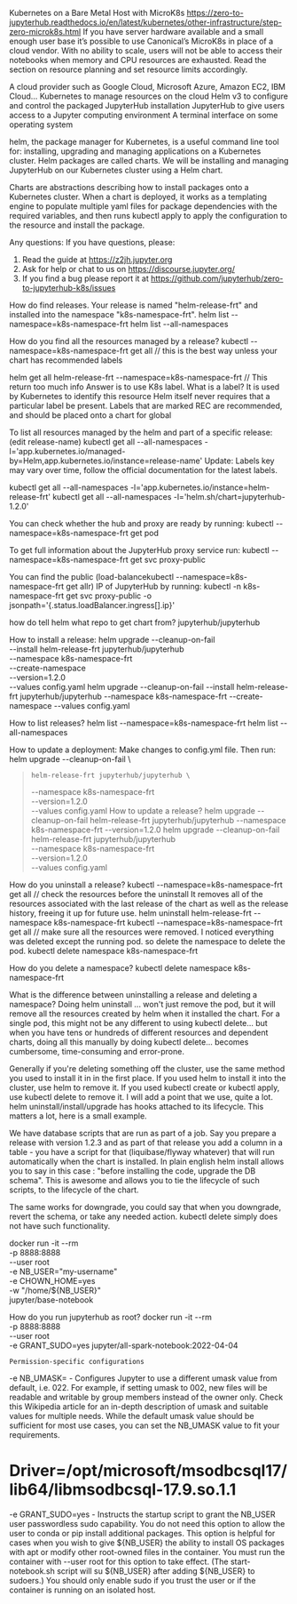 Kubernetes on a Bare Metal Host with MicroK8s
https://zero-to-jupyterhub.readthedocs.io/en/latest/kubernetes/other-infrastructure/step-zero-microk8s.html
If you have server hardware available and a small enough user base it’s possible to use Canonical’s MicroK8s in place of a cloud vendor.
With no ability to scale, users will not be able to access their notebooks when memory and CPU resources are exhausted. Read the section on resource planning and set resource limits accordingly.

A cloud provider such as Google Cloud, Microsoft Azure, Amazon EC2, IBM Cloud…
Kubernetes to manage resources on the cloud
Helm v3 to configure and control the packaged JupyterHub installation
JupyterHub to give users access to a Jupyter computing environment
A terminal interface on some operating system

helm, the package manager for Kubernetes, is a useful command line tool for: installing, upgrading and managing applications on a Kubernetes cluster. Helm packages are called charts. We will be installing and managing JupyterHub on our Kubernetes cluster using a Helm chart.

Charts are abstractions describing how to install packages onto a Kubernetes cluster. When a chart is deployed, it works as a templating engine to populate multiple yaml files for package dependencies with the required variables, and then runs kubectl apply to apply the configuration to the resource and install the package.

Any questions:
If you have questions, please:

  1. Read the guide at https://z2jh.jupyter.org
  2. Ask for help or chat to us on https://discourse.jupyter.org/
  3. If you find a bug please report it at https://github.com/jupyterhub/zero-to-jupyterhub-k8s/issues

How do find releases.
Your release is named "helm-release-frt" and installed into the namespace "k8s-namespace-frt".
helm list --namespace=k8s-namespace-frt
helm list --all-namespaces

How do you find all the resources managed by a release?
 kubectl --namespace=k8s-namespace-frt get all // this is the best way unless your chart has recommended labels

helm get all helm-release-frt --namespace=k8s-namespace-frt // This return too much info
Answer is to use K8s label.
What is a label? It is used by Kubernetes to identify this resource
Helm itself never requires that a particular label be present. Labels that are marked REC are recommended, and should be placed onto a chart for global

To list all resources managed by the helm and part of a specific release: (edit release-name)
kubectl get all --all-namespaces -l='app.kubernetes.io/managed-by=Helm,app.kubernetes.io/instance=release-name'
Update: Labels key may vary over time, follow the official documentation for the latest labels.

kubectl get all --all-namespaces -l='app.kubernetes.io/instance=helm-release-frt'
kubectl get all --all-namespaces -l='helm.sh/chart=jupyterhub-1.2.0'

You can check whether the hub and proxy are ready by running:
 kubectl --namespace=k8s-namespace-frt get pod

To get full information about the JupyterHub proxy service run:
  kubectl --namespace=k8s-namespace-frt get svc proxy-public

You can find the public (load-balancekubectl --namespace=k8s-namespace-frt get allr) IP of JupyterHub by running:
  kubectl -n k8s-namespace-frt get svc proxy-public -o jsonpath='{.status.loadBalancer.ingress[].ip}'

how do tell helm what repo to get chart from? jupyterhub/jupyterhub

How to install a release:
helm upgrade --cleanup-on-fail \
  --install helm-release-frt jupyterhub/jupyterhub \
  --namespace k8s-namespace-frt \
  --create-namespace \
  --version=1.2.0 \
  --values config.yaml
helm upgrade --cleanup-on-fail   --install helm-release-frt jupyterhub/jupyterhub   --namespace k8s-namespace-frt   --create-namespace   --values config.yaml

How to list releases? helm list --namespace=k8s-namespace-frt
helm list --all-namespaces

How to update a deployment:
Make changes to config.yml file.
Then run:
helm upgrade --cleanup-on-fail \
>     helm-release-frt jupyterhub/jupyterhub \
>   --namespace k8s-namespace-frt \
>   --version=1.2.0 \
>   --values config.yaml
How to update a release? helm upgrade --cleanup-on-fail   helm-release-frt jupyterhub/jupyterhub   --namespace k8s-namespace-frt   --version=1.2.0
helm upgrade --cleanup-on-fail \
    helm-release-frt jupyterhub/jupyterhub \
  --namespace k8s-namespace-frt \
  --version=1.2.0 \
  --values config.yaml


How do you uninstall a release?
kubectl --namespace=k8s-namespace-frt get all // check the resources before the uninstall
It removes all of the resources associated with the last release of the chart as well as the release history, freeing it up for future use.
helm uninstall helm-release-frt --namespace k8s-namespace-frt
kubectl --namespace=k8s-namespace-frt get all  // make sure all the resources were removed.
I noticed everything was deleted except the running pod.
so delete the namespace to delete the pod.
kubectl delete namespace k8s-namespace-frt


How do you delete a namespace?
kubectl delete namespace k8s-namespace-frt


What is the difference between uninstalling a release and deleting a namespace?
Doing helm uninstall ...  won't just remove the pod, but it will remove all the resources created by helm when it installed the chart. For a single pod, this might not be any different to using kubectl delete... but when you have tens or hundreds of different resources and dependent charts, doing all this manually by doing kubectl delete... becomes cumbersome, time-consuming and error-prone.

Generally if you're deleting something off the cluster, use the same method you used to install it in in the first place. If you used helm to install it into the cluster, use helm to remove it. If you used kubectl create or kubectl apply, use kubectl delete to remove it.
I will add a point that we use, quite a lot. helm uninstall/install/upgrade has hooks attached to its lifecycle. This matters a lot, here is a small example.

We have database scripts that are run as part of a job. Say you prepare a release with version 1.2.3 and as part of that release you add a column in a table - you have a script for that (liquibase/flyway whatever) that will run automatically when the chart is installed. In plain english helm install allows you to say in this case : "before installing the code, upgrade the DB schema". This is awesome and allows you to tie the lifecycle of such scripts, to the lifecycle of the chart.

The same works for downgrade, you could say that when you downgrade, revert the schema, or take any needed action. kubectl delete simply does not have such functionality.

docker run -it --rm \
    -p 8888:8888 \
    --user root \
    -e NB_USER="my-username" \
    -e CHOWN_HOME=yes \
    -w "/home/${NB_USER}" \
    jupyter/base-notebook

How do you run jupyterhub as root?
docker run -it --rm \
-p 8888:8888 \
--user root \
-e GRANT_SUDO=yes
jupyter/all-spark-notebook:2022-04-04

    Permission-specific configurations
-e NB_UMASK=<umask> - Configures Jupyter to use a different umask value from default, i.e. 022. For example, if setting umask to 002, new files will be readable and writable by group members instead of the owner only. Check this Wikipedia article for an in-depth description of umask and suitable values for multiple needs. While the default umask value should be sufficient for most use cases, you can set the NB_UMASK value to fit your requirements.

# Driver=/opt/microsoft/msodbcsql17/lib64/libmsodbcsql-17.9.so.1.1

-e GRANT_SUDO=yes - Instructs the startup script to grant the NB_USER user passwordless sudo capability. 
You do not need this option to allow the user to conda or pip install additional packages. 
This option is helpful for cases when you wish to give ${NB_USER} the ability to install OS packages with apt 
or modify other root-owned files in the container. You must run the container with --user root for this option to take effect. 
(The start-notebook.sh script will su ${NB_USER} after adding ${NB_USER} to sudoers.) 
You should only enable sudo if you trust the user or if the container is running on an isolated host.